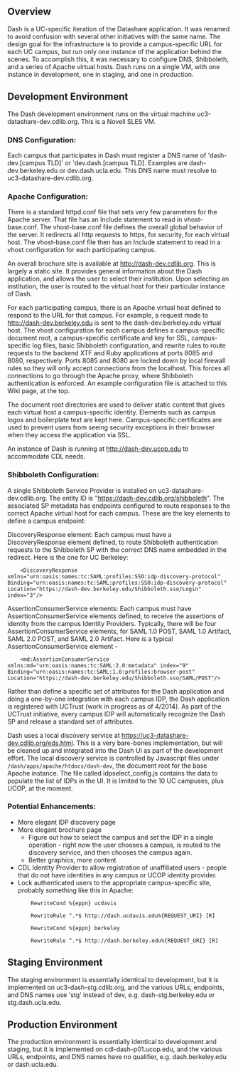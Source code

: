 ## Overview

Dash is a UC-specific iteration of the Datashare application. It was renamed to avoid confusion with several other initiatives with the same name. The design goal for the infrastructure is to provide a campus-specific URL for each UC campus, but run only one instance of the application behind the scenes. To accomplish this, it was necessary to configure DNS, Shibboleth, and a series of Apache virtual hosts. Dash runs on a single VM, with one instance in development, one in staging, and one in production.

## Development Environment

The Dash development environment runs on the virtual machine uc3-datashare-dev.cdlib.org. This is a Novell SLES VM.

### DNS Configuration:

Each campus that participates in Dash must register a DNS name of 'dash-dev.[campus TLD]' or 'dev.dash.[campus TLD]. Examples are dash-dev.berkeley.edu or dev.dash.ucla.edu. This DNS name must resolve to uc3-datashare-dev.cdlib.org.

### Apache Configuration:

There is a standard httpd.conf file that sets very few parameters for the Apache server. That file has an Include statement to read in vhost-base.conf. The vhost-base.conf file defines the overall global behavior of the server. It redirects all http requests to https, for security, for each virtual host. The vhost-base.conf file then has an Include statement to read in a vhost configuration for each participating campus.

An overall brochure site is available at http://dash-dev.cdlib.org. This is largely a static site. It provides general information about the Dash application, and allows the user to select their institution. Upon selecting an institution, the user is routed to the virtual host for their particular instance of Dash.

For each participating campus, there is an Apache virtual host defined to respond to the URL for that campus. For example, a request made to http://dash-dev.berkeley.edu is sent to the dash-dev.berkeley.edu virtual host. The vhost configuration for each campus defines a campus-specific document root, a campus-specific certificate and key for SSL, campus-specific log files, basic Shibboleth configuration, and rewrite rules to route requests to the backend XTF and Ruby applications at ports 8085 and 8080, respectively. Ports 8085 and 8080 are locked down by local firewall rules so they will only accept connections from the localhost. This forces all connections to go through the Apache proxy, where Shibboleth authentication is enforced. An example configuration file is attached to this Wiki page, at the top.

The document root directories are used to deliver static content that gives each virtual host a campus-specific identity. Elements such as campus logos and boilerplate text are kept here. Campus-specific certificates are used to prevent users from seeing security exceptions in their browser when they access the application via SSL.

An instance of Dash is running at http://dash-dev.ucop.edu to accommodate CDL needs.

### Shibboleth Configuration:

A single Shibboleth Service Provider is installed on uc3-datashare-dev.cdlib.org. The entity ID is "https://dash-dev.cdlib.org/shibboleth". The associated SP metadata has endpoints configured to route responses to the correct Apache virtual host for each campus. These are the key elements to define a campus endpoint:

DiscoveryResponse element: Each campus must have a DiscoveryResponse element defined, to route Shibboleth authentication requests to the Shibboleth SP with the correct DNS name embedded in the redirect. Here is the one for UC Berkeley:

```` 
    <DiscoveryResponse xmlns="urn:oasis:names:tc:SAML:profiles:SSO:idp-discovery-protocol" Binding="urn:oasis:names:tc:SAML:profiles:SSO:idp-discovery-protocol" Location="https://dash-dev.berkeley.edu/Shibboleth.sso/Login" index="3"/>
````

AssertionConsumerService elements: Each campus must have AssertionConsumerService elements defined, to receive the assertions of identity from the campus Identity Providers. Typically, there will be four AssertionConsumerService elements, for SAML 1.0 POST, SAML 1.0 Artifact, SAML 2.0 POST, and SAML 2.0 Artifact. Here is a typical AssertionConsumerService element -

````
    <md:AssertionConsumerService xmlns:md="urn:oasis:names:tc:SAML:2.0:metadata" index="9" Binding="urn:oasis:names:tc:SAML:1.0:profiles:browser-post" Location="https://dash-dev.berkeley.edu/Shibboleth.sso/SAML/POST"/>
````

Rather than define a specific set of attributes for the Dash application and doing a one-by-one integration with each campus IDP, the Dash application is registered with UCTrust ﻿(work in progress as of 4/2014). As part of the UCTrust initiative, every campus IDP will automatically recognize the Dash SP and release a standard set of attributes.

Dash uses a local discovery service at https://uc3-datashare-dev.cdlib.org/eds.html. This is a very bare-bones implementation, but will be cleaned up and integrated into the Dash UI as part of the development effort. The local discovery service is controlled by Javascript files under ````/dash/apps/apache/htdocs/dash-dev````, the document root for the base Apache instance. The file called idpselect_config.js contains the data to populate the list of IDPs in the UI. It is limited to the 10 UC campuses, plus UCOP, at the moment.

### Potential Enhancements:

* More elegant IDP discovery page
* More elegant brochure page
  * Figure out how to select the campus and set the IDP in a single operation - right now the user chooses a campus, is routed to the discovery service, and then chooses the campus again.
  * Better graphics, more content
* CDL Identity Provider to allow registration of unaffiliated users - people that do not have identities in any campus or UCOP identity provider.
* Lock authenticated users to the appropriate campus-specific site, probably something like this in Apache:
    ````
        RewriteCond %{eppn} ucdavis

        RewriteRule ^.*$ http://dash.ucdavis.edu%{REQUEST_URI} [R]

        RewriteCond %{eppn} berkeley

        RewriteRule ^.*$ http://dash.berkeley.edu%{REQUEST_URI} [R]
    ````

## Staging Environment

The staging environment is essentially identical to development, but it is implemented on uc3-dash-stg.cdlib.org, and the various URLs, endpoints, and DNS names use 'stg' instead of dev, e.g. dash-stg.berkeley.edu or stg.dash.ucla.edu.

## Production Environment
The production environment is essentially identical to development and staging, but it is implemented on cdl-dash-p01.ucop.edu, and the various URLs, endpoints, and DNS names have no qualifier, e.g. dash.berkeley.edu or dash.ucla.edu.